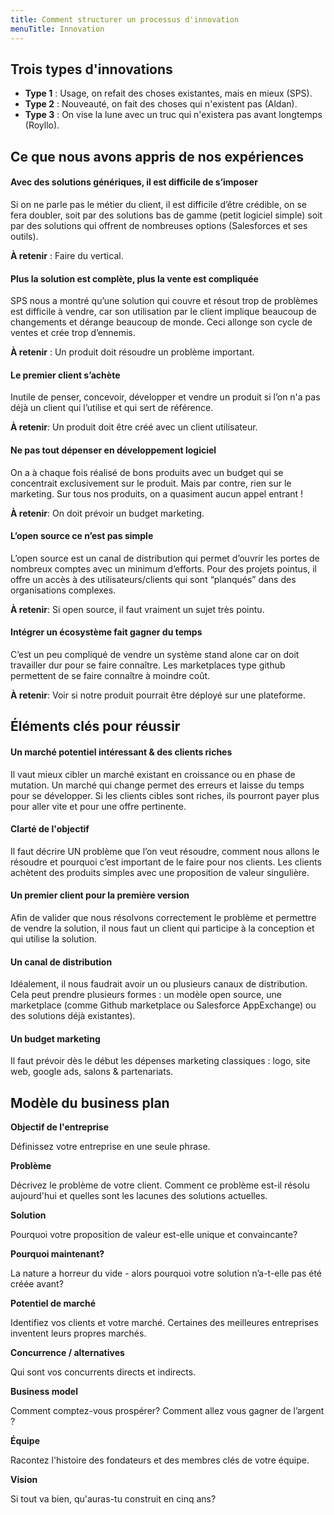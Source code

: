 ```yaml
---
title: Comment structurer un processus d'innovation
menuTitle: Innovation
---
```


## Trois types d'innovations

- **Type 1** : Usage, on refait des choses existantes, mais en mieux (SPS).
- **Type 2** : Nouveauté, on fait des choses qui n'existent pas (Aldan).
- **Type 3** : On vise la lune avec un truc qui n'existera pas avant longtemps (Royllo).

## Ce que nous avons appris de nos expériences

#### Avec des solutions génériques, il est difficile de s’imposer

Si on ne parle pas le métier du client, il est difficile d’être crédible, on se fera doubler, soit par des solutions bas
de gamme (petit logiciel simple) soit par des solutions qui offrent de nombreuses options (Salesforces et ses outils).

**À retenir** : Faire du vertical.

#### Plus la solution est complète, plus la vente est compliquée

SPS nous a montré qu’une solution qui couvre et résout trop de problèmes est difficile à vendre, car son utilisation par
le client implique beaucoup de changements et dérange beaucoup de monde. Ceci allonge son cycle de ventes et crée trop
d’ennemis.

**À retenir** : Un produit doit résoudre un problème important.

#### Le premier client s’achète

Inutile de penser, concevoir, développer et vendre un produit si l’on n'a pas déjà un client qui l’utilise et qui sert
de référence.

**À retenir**: Un produit doit être créé avec un client utilisateur.

#### Ne pas tout dépenser en développement logiciel

On a à chaque fois réalisé de bons produits avec un budget qui se concentrait exclusivement sur le produit. Mais par
contre, rien sur le marketing. Sur tous nos produits, on a quasiment aucun appel entrant !

**À retenir**: On doit prévoir un budget marketing.

#### L’open source ce n’est pas simple

L’open source est un canal de distribution qui permet d’ouvrir les portes de nombreux comptes avec un minimum d’efforts.
Pour des projets pointus, il offre un accès à des utilisateurs/clients qui sont “planqués” dans des organisations
complexes.

**À retenir**: Si open source, il faut vraiment un sujet très pointu.

#### Intégrer un écosystème fait gagner du temps

C’est un peu compliqué de vendre un système stand alone car on doit travailler dur pour se faire connaître. Les
marketplaces type github permettent de se faire connaître à moindre coût.

**À retenir**: Voir si notre produit pourrait être déployé sur une plateforme.

## Éléments clés pour réussir

#### Un marché potentiel intéressant & des clients riches

Il vaut mieux cibler un marché existant en croissance ou en phase de mutation. Un marché qui change permet des erreurs
et laisse du temps pour se développer. Si les clients cibles sont riches, ils pourront payer plus pour aller vite et
pour une offre pertinente.

#### Clarté de l'objectif

Il faut décrire UN problème que l’on veut résoudre, comment nous allons le résoudre et pourquoi c’est important de le
faire pour nos clients. Les clients achètent des produits simples avec une proposition de valeur singulière.

#### Un premier client pour la première version

Afin de valider que nous résolvons correctement le problème et permettre de vendre la solution, il nous faut un client
qui participe à la conception et qui utilise la solution.

#### Un canal de distribution

Idéalement, il nous faudrait avoir un ou plusieurs canaux de distribution. Cela peut prendre plusieurs formes : un
modèle open source, une marketplace (comme Github marketplace ou Salesforce AppExchange) ou des solutions déjà
existantes).

#### Un budget marketing

Il faut prévoir dès le début les dépenses marketing classiques : logo, site web, google ads, salons & partenariats.

## Modèle du business plan

**Objectif de l'entreprise**

Définissez votre entreprise en une seule phrase.

**Problème**

Décrivez le problème de votre client. Comment ce problème est-il résolu aujourd'hui et quelles sont les lacunes des
solutions actuelles.

**Solution**

Pourquoi votre proposition de valeur est-elle unique et convaincante?

**Pourquoi maintenant?**

La nature a horreur du vide - alors pourquoi votre solution n’a-t-elle pas été créée avant?

**Potentiel de marché**

Identifiez vos clients et votre marché. Certaines des meilleures entreprises inventent leurs propres marchés.

**Concurrence / alternatives**

Qui sont vos concurrents directs et indirects.

**Business model**

Comment comptez-vous prospérer? Comment allez vous gagner de l’argent ?

**Équipe**

Racontez l'histoire des fondateurs et des membres clés de votre équipe.

**Vision**

Si tout va bien, qu'auras-tu construit en cinq ans?